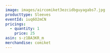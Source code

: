```yaml
---
image: images/aircomiket3ezcidbguyagabs7.jpg
producttype: Sleeves
eventId: iuq6O2mCN
pricings:
  - quantity: 1
    price: 25
asin: s-z1BA3KR_m
merchandise: comiket
---
```

